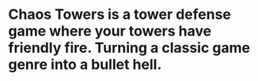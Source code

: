 # Chaos Towers is a tower defense game where your towers have friendly fire. Turning a classic game genre into a bullet hell.
